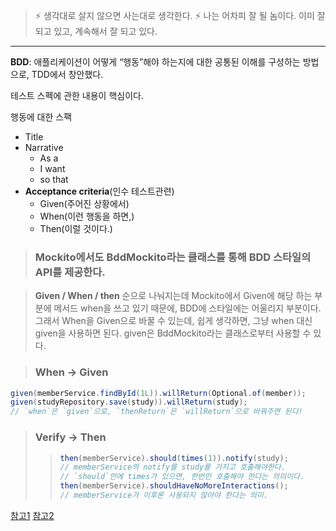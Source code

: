 > ⚡ 생각대로 살지 않으면 사는대로 생각한다.
> ⚡ 나는 어차피 잘 될 놈이다. 이미 잘 되고 있고, 계속해서 잘 되고 있다.

---

**BDD**: 애플리케이션이 어떻게 “행동”해야 하는지에 대한 공통된 이해를 구성하는 방법으로, TDD에서 창안했다.

테스트 스펙에 관한 내용이 핵심이다.

행동에 대한 스팩
* Title
* Narrative
  * As a
  * I want
  * so that
* **Acceptance criteria**(인수 테스트관련)
  * Given(주어진 상황에서)
  * When(이런 행동을 하면,)
  * Then(이럴 것이다.)

>### Mockito에서도 BddMockito라는 클래스를 통해 BDD 스타일의 API를 제공한다.

>**Given / When / then** 순으로 나눠지는데 Mockito에서 Given에 해당 하는 부분에 메서드 when을 쓰고 있기 때문에, BDD에 스타일에는 어울리지 부분이다.
> 그래서 When을 Given으로 바꿀 수 있는데, 쉽게 생각하면, 그냥 when 대신 given을 사용하면 된다.
> given은 BddMockito라는 클래스로부터 사용할 수 있다.

> ### When -> Given
```java 
given(memberService.findById(1L)).willReturn(Optional.of(member));
given(studyRepository.save(study)).willReturn(study);
// `when`은 `given`으로, `thenReturn`은 `willReturn`으로 바꿔주면 된다!
```


> ### Verify -> Then
>> ```java
>>then(memberService).should(times(1)).notify(study);
>>// memberService의 notify를 study를 가지고 호출해야한다.
>>// `should`안에 times가 있으면, 한번만 호출해야 한다는 의미이다.
>>then(memberService).shouldHaveNoMoreInteractions();
>>// memberService가 이후론 사용되지 않아야 한다는 의미.
>> ```


[참고1](https://javadoc.io/static/org.mockito/mockito-core/3.2.0/org/mockito/BDDMockito.html)
[참고2](https://javadoc.io/doc/org.mockito/mockito-core/latest/org/mockito/Mockito.html#BDD_behavior_verification)
